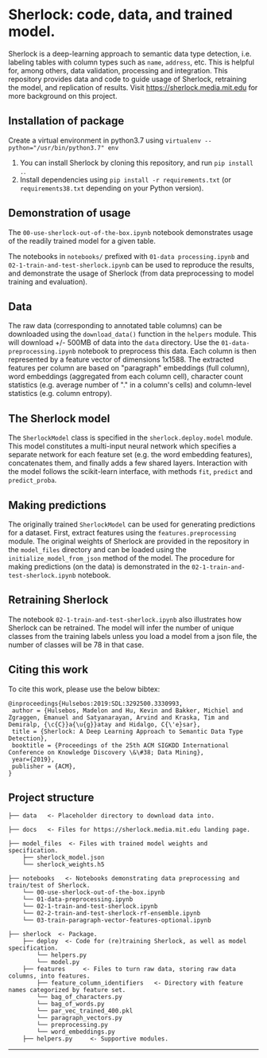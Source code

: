 # Sherlock: code, data, and trained model.

Sherlock is a deep-learning approach to semantic data type detection, i.e. labeling tables with column types such as `name`, `address`, etc. This is helpful for, among others, data validation, processing and integration. This repository provides data and code to guide usage of Sherlock, retraining the model, and replication of results. Visit https://sherlock.media.mit.edu for more background on this project.

## Installation of package
Create a virtual environment in python3.7 using `virtualenv --python="/usr/bin/python3.7" env`

1. You can install Sherlock by cloning this repository, and run `pip install .`.
2. Install dependencies using `pip install -r requirements.txt` (or `requirements38.txt` depending on your Python version).

## Demonstration of usage
The `00-use-sherlock-out-of-the-box.ipynb` notebook demonstrates usage of the readily trained model for a given table.

The notebooks in `notebooks/` prefixed with `01-data processing.ipynb` and `02-1-train-and-test-sherlock.ipynb` can be used to reproduce the results, and demonstrate the usage of Sherlock (from data preprocessing to model training and evaluation).

## Data
The raw data (corresponding to annotated table columns) can be downloaded using the `download_data()` function in the `helpers` module.
This will download +/- 500MB of data into the `data` directory. Use the `01-data-preprocessing.ipynb` notebook to preprocess this data. Each column is then represented by a feature vector of dimensions 1x1588. The extracted features per column are based on "paragraph" embeddings (full column), word embeddings (aggregated from each column cell), character count statistics (e.g. average number of "." in a column's cells) and column-level statistics (e.g. column entropy).

## The Sherlock model
The `SherlockModel` class is specified in the `sherlock.deploy.model` module. This model constitutes a multi-input neural network which specifies a separate network for each feature set (e.g. the word embedding features), concatenates them, and finally adds a few shared layers. Interaction with the model follows the scikit-learn interface, with methods `fit`, `predict` and `predict_proba`.

## Making predictions
The originally trained `SherlockModel` can be used for generating predictions for a dataset. First, extract features using the `features.preprocessing` module. The original weights of Sherlock are provided in the repository in the `model_files` directory and can be loaded using the `initialize_model_from_json` method of the model. The procedure for making predictions (on the data) is demonstrated in the `02-1-train-and-test-sherlock.ipynb` notebook.


## Retraining Sherlock
The notebook `02-1-train-and-test-sherlock.ipynb` also illustrates how Sherlock can be retrained. The model will infer the number of unique classes from the training labels unless you load a model from a json file, the number of classes will be 78 in that case.


## Citing this work

To cite this work, please use the below bibtex:

```
@inproceedings{Hulsebos:2019:SDL:3292500.3330993,
 author = {Hulsebos, Madelon and Hu, Kevin and Bakker, Michiel and Zgraggen, Emanuel and Satyanarayan, Arvind and Kraska, Tim and Demiralp, {\c{C}}a{\u{g}}atay and Hidalgo, C{\'e}sar},
 title = {Sherlock: A Deep Learning Approach to Semantic Data Type Detection},
 booktitle = {Proceedings of the 25th ACM SIGKDD International Conference on Knowledge Discovery \&\#38; Data Mining},
 year={2019},
 publisher = {ACM},
}
```

## Project structure
    ├── data   <- Placeholder directory to download data into.

    ├── docs   <- Files for https://sherlock.media.mit.edu landing page.

    ├── model_files  <- Files with trained model weights and specification.
        ├── sherlock_model.json
        └── sherlock_weights.h5

    ├── notebooks   <- Notebooks demonstrating data preprocessing and train/test of Sherlock.
        └── 00-use-sherlock-out-of-the-box.ipynb
        └── 01-data-preprocessing.ipynb
        └── 02-1-train-and-test-sherlock.ipynb
        └── 02-2-train-and-test-sherlock-rf-ensemble.ipynb
        └── 03-train-paragraph-vector-features-optional.ipynb

    ├── sherlock  <- Package.
        ├── deploy  <- Code for (re)training Sherlock, as well as model specification.
            └── helpers.py
            └── model.py
        ├── features     <- Files to turn raw data, storing raw data columns, into features.
            ├── feature_column_identifiers   <- Directory with feature names categorized by feature set.
            └── bag_of_characters.py
            └── bag_of_words.py
            └── par_vec_trained_400.pkl
            └── paragraph_vectors.py
            └── preprocessing.py
            └── word_embeddings.py
        ├── helpers.py     <- Supportive modules.

---------
